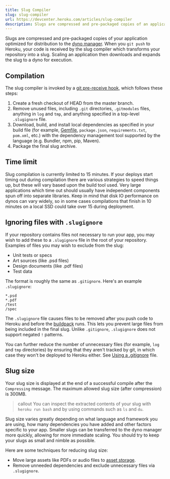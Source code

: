 ```yaml
---
title: Slug Compiler
slug: slug-compiler
url: https://devcenter.heroku.com/articles/slug-compiler
description: Slugs are compressed and pre-packaged copies of an application, optimized for distribution by the Heroku dyno manager. Minimize slug size with .slugignore
---
```


Slugs are compressed and pre-packaged copies of your application
optimized for distribution to the
[dyno manager](dynos#the-dyno-manager). When you `git push` to
Heroku, your code is received by the slug compiler which transforms
your repository into a slug. Scaling an application then downloads and
expands the slug to a dyno for execution.

## Compilation

The slug compiler is invoked by a
[git pre-receive hook](http://git-scm.com/book/en/Customizing-Git-Git-Hooks#Server-Side-Hooks),
which follows these steps:

1. Create a fresh checkout of HEAD from the master branch.
2. Remove unused files, including `.git` directories, `.gitmodules` files, anything in
`log` and `tmp`, and anything specified in a top-level `.slugignore`
file.
3. Download, build, and install local dependencies as specified in
your build file (for example,  [Gemfile](bundler), `package.json`,
`requirements.txt`,  `pom.xml`, etc.) with the dependency management
tool supported by the language (e.g. Bundler, npm, pip, Maven).
4. Package the final slug archive.

## Time limit

Slug compilation is currently limited to 15 minutes. If your deploys start timing out during compilation there are various strategies to speed things up, but these will vary based upon the build tool used. Very large applications which time out should usually have independent components spun off into separate libraries. Keep in mind that disk IO performance on dynos can vary widely, so in some cases compilations that finish in 10 minutes on a local SSD could take over 15 during deployment.

## Ignoring files with `.slugignore`

If your repository contains files not necessary to run your app, you
may wish to add these to a `.slugignore` file in the root of your
repository. Examples of files you may wish to exclude from the slug:

* Unit tests or specs
* Art sources (like .psd files)
* Design documents (like .pdf files)
* Test data

The format is roughly the same as `.gitignore`. Here's an example
`.slugignore`:

```text
*.psd
*.pdf
/test
/spec
```

The `.slugignore` file causes files to be removed after you push code
to Heroku and before the [buildpack](buildpacks) runs. This lets you
prevent large files from being included in the final slug. Unlike
`.gitignore`, `.slugignore` does not support negated `!` patterns.

You can further reduce the number of unnecessary files (for example,
`log` and `tmp` directories) by ensuring that they aren't tracked by
git, in which case they won't be deployed to Heroku either. See
[Using a .gitignore](gitignore) file. 

## Slug size

Your slug size is displayed at the end of a successful compile after the `Compressing` message. The maximum allowed slug size (after compression) is 300MB.

>callout
>You can inspect the extracted contents of your slug with `heroku run bash` and by using commands such as `ls` and `du`.

Slug size varies greatly depending on what language and framework you are using, how many dependencies you have added and other factors specific to your app. Smaller slugs can be transferred to the dyno manager more quickly, allowing for more immediate scaling. You should try to keep your slugs as small and nimble as possible.

Here are some techniques for reducing slug size:

* Move large assets like PDFs or audio files to [asset storage](s3).
* Remove unneeded dependencies and exclude unnecessary files via
`.slugignore`. 